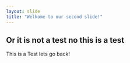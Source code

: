 ```yaml
---
layout: slide
title: "Welkome to our second slide!"
---
```

Or it is not a test
no this is a test
---
This is a Test
lets go back!
